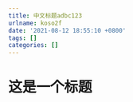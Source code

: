 ```yaml
---
title: 中文标题adbc123
urlname: koso2f
date: '2021-08-12 18:55:10 +0800'
tags: []
categories: []
---
```


# 这是一个标题

